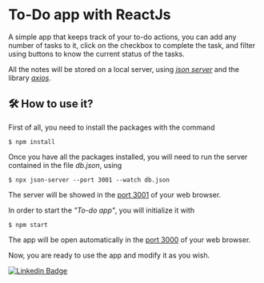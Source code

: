 # To-Do app with ReactJs

A simple app that keeps track of your to-do actions, you can add any number of tasks to it, click on the checkbox to complete the task, and filter using buttons to know the current status of the tasks.

All the notes will be stored on a local server, using [*json server*](https://github.com/typicode/json-server) and the library [*axios*](https://github.com/axios/axios).

## :hammer_and_wrench: How to use it?

First of all, you need to install the packages with the command

`$ npm install`

Once you have all the packages installed, you will need to run the server contained in the file *db.json*, using

`$ npx json-server --port 3001 --watch db.json`

The server will be showed in the [port 3001](http://localhost:3001/things) of your web browser.

In order to start the *"To-do app"*, you will initialize it with

`$ npm start`

The app will be open automatically in the [port 3000](http://localhost:3000/) of your web browser.

Now, you are ready to use the app and modify it as you wish.




[![Linkedin Badge](https://img.shields.io/badge/-Linkedin-blue?style=flat&logo=Linkedin&logoColor=white)](https://www.linkedin.com/in/antoniolopezchamorro)